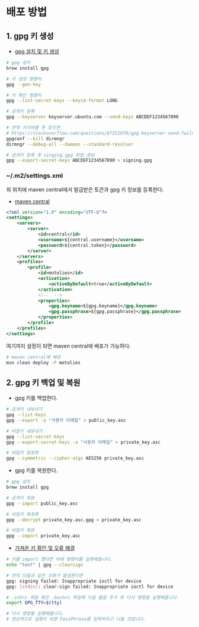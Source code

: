 # 배포 방법

## 1. gpg 키 생성

- [gpg 설치 및 키 생성](https://mangkyu.tistory.com/237)

```bash
# gpg 설치
brew install gpg

# 키 생성 명령어
gpg --gen-key

# 키 확인 명령어
gpg --list-secret-keys --keyid-format LONG

# 공개키 등록
gpg --keyserver keyserver.ubuntu.com --send-keys ABCDEF1234567890

# 만약 키서버를 못 찾으면
# https://stackoverflow.com/questions/67251078/gpg-keyserver-send-failed-no-keyserver-available-when-sending-to-hkp-pool 
gpgconf --kill dirmngr
dirmngr --debug-all --daemon --standard-resolver

# 공개키 등록 후 singing.gpg 파일 생성
gpg --export-secret-keys ABCDEF1234567890 > signing.gpg
```

### ~/.m2/settings.xml
위 위치에 maven central에서 발급받은 토큰과 gpg 키 정보를 등록한다.
- [maven central](https://central.sonatype.com/account)
```xml
<?xml version="1.0" encoding="UTF-8"?>
<settings>
    <servers>
        <server>
            <id>central</id>
            <username>${central.username}</username>
            <password>${central.token}</password>
        </server>
    </servers>
    <profiles>
        <profile>
            <id>motolies</id>
            <activation>
                <activeByDefault>true</activeByDefault>
            </activation>
            <!--  -->
            <properties>
                <gpg.keyname>${gpg.keyname}</gpg.keyname>
                <gpg.passphrase>${gpg.passphrase}</gpg.passphrase>
            </properties>
        </profile>
    </profiles>
</settings>


```

여기까지 설정이 되면 maven central에 배포가 가능하다.

```bash
# maven central에 배포
mvn clean deploy -P motolies
```


## 2. gpg 키 백업 및 복원

- gpg 키를 백업한다.
```bash
# 공개키 내보내기
gpg --list-keys
gpg --export -a "사용자 이메일" > public_key.asc

# 비밀키 내보내기
gpg --list-secret-keys
gpg --export-secret-keys -a "사용자 이메일" > private_key.asc

# 비밀키 암호화
gpg --symmetric --cipher-algo AES256 private_key.asc

```

- gpg 키를 복원한다.
```bash
# gpg 설치
brew install gpg

# 공개키 복원
gpg --import public_key.asc

# 비밀키 복호화
gpg --decrypt private_key.asc.gpg > private_key.asc

# 비밀키 복원
gpg --import private_key.asc
```

- [가져온 키 확인 및 오류 해결](https://rainbow-flavor.tistory.com/11)
```bash
# 키를 import 했다면 아래 명령어를 실행해봅니다.
echo "test" | gpg --clearsign

# 만약 다음과 같은 오류가 발생한다면
gpg: signing failed: Inappropriate ioctl for device
gpg: [stdin]: clear-sign failed: Inappropriate ioctl for device

# .zshrc 파일 혹은 .bashrc 파일에 다음 줄을 추가 후 다시 명령을 실행해줍니다.
export GPG_TTY=$(tty)

# 다시 명령을 실행해봅니다.
# 정상적으로 실행이 되면 PassPhrase를 입력하라고 나올 것입니다.
```

